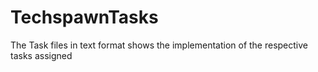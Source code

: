 # TechspawnTasks

The Task files in text format shows the implementation of the respective tasks assigned


